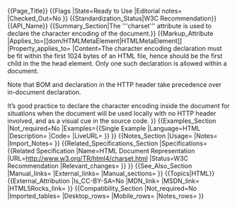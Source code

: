 {{Page_Title}}
{{Flags
|State=Ready to Use
|Editorial notes=
|Checked_Out=No
}}
{{Standardization_Status|W3C Recommendation}}
{{API_Name}}
{{Summary_Section|The '''charset''' attribute is used to declare the character encoding of the document.}}
{{Markup_Attribute
|Applies_to=[[dom/HTMLMetaElement|HTMLMetaElement]]
|Property_applies_to=
|Content=The character encoding declaration must be fit within the first 1024 bytes of an HTML file, hence should be the first child in the the head element. Only one such declaration is allowed within a document.

Note that BOM and declaration in the HTTP header take precedence over in-document declaration.

It’s good practice to declare the character encoding inside the document for situations when the document will be used locally with no HTTP header involved, and as a visual cue in the source code.
}}
{{Examples_Section
|Not_required=No
|Examples={{Single Example
|Language=HTML
|Description=
|Code=<meta charset="utf-8"/>
|LiveURL=
}}
}}
{{Notes_Section
|Usage=
|Notes=
|Import_Notes=
}}
{{Related_Specifications_Section
|Specifications={{Related Specification
|Name=HTML Document Representation
|URL=http://www.w3.org/TR/html4/charset.html
|Status=W3C Recommendation
|Relevant_changes=
}}
}}
{{See_Also_Section
|Manual_links=
|External_links=
|Manual_sections=
}}
{{Topics|HTML}}
{{External_Attribution
|Is_CC-BY-SA=No
|MDN_link=
|MSDN_link=
|HTML5Rocks_link=
}}
{{Compatibility_Section
|Not_required=No
|Imported_tables=
|Desktop_rows=
|Mobile_rows=
|Notes_rows=
}}